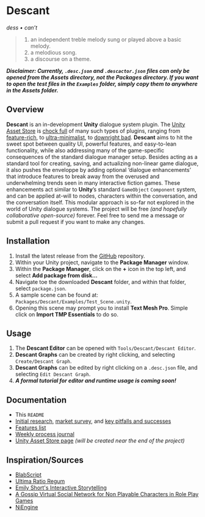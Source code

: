 # Descant

*dess • can’t*

> 1. an independent treble melody sung or played above a basic melody.
> 2. a melodious song.
> 3. a discourse on a theme.



***Disclaimer: Currently, `.desc.json` and `.descactor.json` files can only be opened from the Assets directory, not the Packages directory. If you want to open the test files in the `Examples` folder, simply copy them to anywhere in the Assets folder.***



## Overview

**Descant** is an in-development **Unity** dialogue system plugin. The [Unity Asset Store](https://assetstore.unity.com) is [chock full](Documentation/system_review.xlsx) of many such types of plugins, ranging from [feature-rich](https://assetstore.unity.com/packages/tools/behavior-ai/dialogue-system-for-unity-11672), to [ultra-minimalist](https://assetstore.unity.com/packages/tools/visual-scripting/conversa-dialogue-system-192549), to [downright bad](https://assetstore.unity.com/packages/tools/c5-dialogue-system-14881). **Descant** aims to hit the sweet spot between quality UI, powerful features, and easy-to-lean functionality, while also addressing many of the game-specific consequences of the standard dialogue manager setup. Besides acting as a standard tool for creating, saving, and actualizing non-linear game dialogue, it also pushes the enveloppe by adding optional ‘dialogue enhancements’ that introduce features to break away from the overused and underwhelming trends seen in many interactive fiction games. These enhancements act similar to **Unity**’s standard `GameObject` `Component` system, and can be applied at-will to nodes, characters within the conversation, and the conversation itself. This modular approach is so-far not explored in the world of Unity dialogue systems. The project will be free *(and hopefully collaborative open-source)* forever. Feel free to send me a message or submit a pull request if you want to make any changes.



## Installation

1. Install the latest release from the [GitHub](https://github.com/Owmacohe/Descant/releases) repository.
2. Within your Unity project, navigate to the **Package Manager** window.
3. Within the **Package Manager**, click on the **+** icon in the top left, and select **Add package from disk…**
4. Navigate toe the downloaded **Descant** folder, and within that folder, select `package.json`.
5. A sample scene can be found at: `Packages/Descant/Examples/Test_Scene.unity`.
6. Opening this scene may prompt you to install **Text Mesh Pro**. Simple click on **Import TMP Essentials** to do so.



## Usage

1. The **Descant Editor** can be opened with `Tools/Descant/Descant Editor`.
2. **Descant Graphs** can be created by right clicking, and selecting `Create/Descant Graph`.
3. **Descant Graphs** can be edited by right clicking on a `.desc.json` file, and selecting `Edit Descant Graph`.
4. ***A formal tutorial for editor and runtime usage is coming soon!***



## Documentation

- This `README`
- [Initial research](Documentation/interaction_research.md), [market survey](Documentation/system_review.xlsx), and [key pitfalls and successes](Documentation/pitfalls_and_sucesses.md)
- [Features list](Documentation/features.md)
- [Weekly process journal](Documentation/journal.md)
- [Unity Asset Store page]() *(will be created near the end of the project)*



## Inspiration/Sources

- [BlabScript](https://www.lablablab.net/?p=701)
- [Ultima Ratio Regum](https://www.markrjohnsongames.com/games/ultima-ratio-regum)
- [Emily Short's Interactive Storytelling](https://emshort.blog/how-to-play/writing-if/my-articles/conversation)
- [A Gossip Virtual Social Network for Non Playable Characters in Role Play Games](https://ieeexplore.ieee.org/document/6680108?part=1)
- [NiEngine](https://github.com/StephanieRct/NiEngine)
